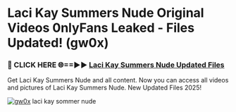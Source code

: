# Laci Kay Summers Nude Original Videos 0nlyFans Leaked - Files Updated! (gw0x)

<h3>🔴 CLICK HERE 🌐==►► <a href="https://tinyurl.com/52m3yx9h" rel="nofollow">Laci Kay Summers Nude Updated Files</a></h3>

Get Laci Kay Summers Nude and all content. Now you can access all videos and pictures of Laci Kay Summers Nude. New Updated Files 2025!

[![gw0x](https://i.imgur.com/TnHtlc8.gif)](https://tinyurl.com/52m3yx9h)
laci kay sommer nude